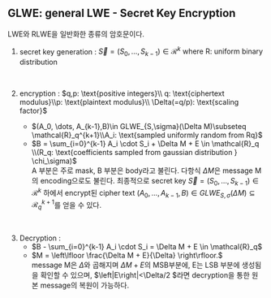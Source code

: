## GLWE: general LWE - Secret Key Encryption

LWE와 RLWE을 일반화한 종류의 암호문이다. 

1. secret key generation :
    $\vec{S}=(S_0,\dots, S_{k-1})\in \mathcal{R}^k \text{ where R: uniform binary distribution}$
<br>

2. encryption :
    $q,p: \text{positive integers}\\ q: \text{ciphertext modulus}\\p: \text{plaintext modulus}\\ \Delta(=q/p): \text{scaling factor}$ 
    <br>

    - $(A_0, \dots, A_{k-1},B)\in GLWE_{S,\sigma}(\Delta M)\subseteq \mathcal{R}_q^{k+1}\\A_i: \text{sampled uniformly random from Rq}$
    - $B = \sum_{i=0}^{k-1} A_i \cdot S_i + \Delta M + E \in \mathcal{R}_q \\(R_q: \text{coefficients sampled from gaussian distribution } \chi_\sigma)$ <br>
    A 부분은 주로 mask, B 부분은 body라고 불린다. 다항식 $\Delta M$은 message M의 encoding으로도 불린다.
    최종적으로 secret key $\vec{S}=(S_0,\dots, S_{k-1})\in \mathcal{R}^k$ 하에서 encrypt된 cipher text  $(A_0, \dots, A_{k-1},B)\in GLWE_{S,\sigma}(\Delta M)\subseteq \mathcal{R}_q^{k+1}$를 얻을 수 있다. 
<br>

3. Decryption :
    - $B - \sum_{i=0}^{k-1} A_i \cdot S_i = \Delta M + E \in \mathcal{R}_q$
    - $M = \left\lfloor \frac{\Delta M + E}{\Delta} \right\rfloor.$<br>
    message M은 $\Delta$와 곱해지며 $\Delta M + E$의 MSB부분에, E는 LSB 부분에 생성됨을 확인할 수 있으며, $\left|E\right|<\Delta/2 $라면 decryption을 통한 원본 message의 복원이 가능하다. 
